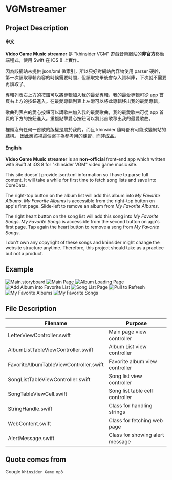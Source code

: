 # VGMstreamer

## Project Description
#### 中文
**Video Game Music streamer** 是 "khinsider VGM" 遊戲音樂網站的**非官方**移動端程式，使用 Swift 在 iOS 8 上實作。

因為該網站未提供 json/xml 做索引，所以只好對網站內容物使用 parser 硬幹，
第一次讀取專輯內容的時候需要時間，但讀取完畢後會存入資料庫，下次就不需要再讀取了。

專輯列表右上方的按鈕可以將專輯加入我的最愛專輯，我的最愛專輯可從 app 首頁右上方的按鈕進入。在最愛專輯列表上左滑可以將此專輯移出我的最愛專輯。

歌曲列表右的愛心按鈕可以講歌曲加入我的最愛歌曲，我的最愛歌曲可從 app 首頁的下方的按鈕進入。重複點擊愛心按鈕可以將此首歌移出我的最愛歌曲。

裡頭沒有任何一首歌的版權是屬於我的，而且 khinsider 隨時都有可能改變網站的結構。
因此應該視這個案子為參考用的練習，而非成品。


#### English
**Video Game Music streamer** is an **non-official** front-end app which written with Swift at iOS 8 for "khinsider VGM" video game music site.

This site doesn't provide json/xml information so I have to parse full content.
It will take a while for first time to fetch song lists and save into CoreData.

The right-top button on the album list will add this album into *My Favorite Albums*.
*My Favorite Albums* is accessible from the right-top button on app's first page.
Slide-left to remove an album from *My Favorite Albums*.

The right heart button on the song list will add this song into *My Favorite Songs*.
*My Favorite Songs* is accessible from the second button on app's first page.
Tap again the heart button to remove a song from *My Favorite Songs*.

I don't own any copyright of these songs and khinsider might change the website structure anytime.
Therefore, this project should take as a practice but not a product.

## Example
![Main.storyboard](http://i.imgur.com/EvZ1bNy.png)
![Main Page](http://i.imgur.com/91zTMxB.png)
![Album Loading Page](http://i.imgur.com/ybxHNnK.png)
![Add Album into Favorite List](http://i.imgur.com/3f1bvE9.png)
![Song List Page](http://i.imgur.com/oSYBLKE.png)
![Pull to Refresh](http://i.imgur.com/zOboGu2.png)
![My Favorite Albums](http://i.imgur.com/aJBUjKY.png)
![My Favorite Songs](http://i.imgur.com/VYh9Mxn.png)


## File Description
| Filename | Purpose |
|---|---|
| LetterViewController.swift | Main page view controller |
| AlbumListTableViewController.swift | Album List view controller |
| FavoriteAlbumTableViewController.swift | Favorite album view controller |
| SongListTableViewController.swift | Song list view controller |
| SongTableViewCell.swift | Song list table cell controller |
| StringHandle.swift | Class for handling strings |
| WebContent.swift | Class for fetching web page |
| AlertMessage.swift | Class for showing alert message |

## Quote comes from

Google `khinsider Game mp3`